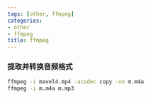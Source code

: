 ```yaml
---
tags: [other, ffmpeg]
categories: 
- other
- ffmpeg
title: ffmpeg
---
```


### 提取并转换音频格式
```bash
ffmpeg -i mavel4.mp4 -acodec copy -vn m.m4a
ffmpeg -i m.m4a m.mp3
```

